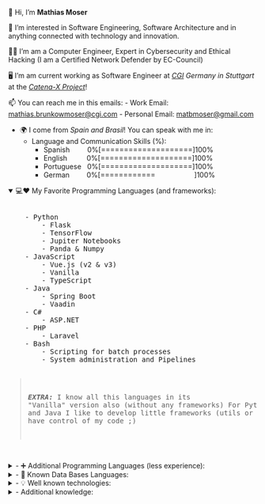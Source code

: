 👋 Hi, I’m **Mathias Moser**

👀 I’m interested in Software Engineering, Software Architecture and in anything connected with technology and innovation.

👨‍🎓 I’m am a Computer Engineer, Expert in Cybersecurity and Ethical Hacking (I am a Certified Network Defender by EC-Council)

🖥️ I’m am current working as Software Engineer at *[CGI](https://cgi.com) Germany in Stuttgart* at the *[Catena-X Project](https://catena-x.net/en/)*!

📫 You can reach me in this emails:
    - Work Email: mathias.brunkowmoser@cgi.com
    - Personal Email: matbmoser@gmail.com

- 🌍 I come from *Spain and Brasil*! You can speak with me in:
    - Language and Communication Skills (%):
        - Spanish &nbsp; &nbsp; &nbsp; &nbsp; 0%[====================]100%
        - English &nbsp; &nbsp; &nbsp; &nbsp; &nbsp;0%[====================]100%
        - Portuguese &nbsp; 0%[====================]100%
        - German &nbsp; &nbsp; &nbsp; &ensp;0%[============ &nbsp; &nbsp; &nbsp; &nbsp; &nbsp; &nbsp; &nbsp; &nbsp; &nbsp; &nbsp;]100%


<details open>
<summary>💻❤️ My Favorite Programming Languages (and frameworks): </summary>
<br>
<pre>
    - Python
        - Flask
        - TensorFlow
        - Jupiter Notebooks
        - Panda & Numpy
    - JavaScript
        - Vue.js (v2 & v3)
        - Vanilla
        - TypeScript
    - Java
        - Spring Boot
        - Vaadin
    - C#
        - ASP.NET
    - PHP
        - Laravel 
    - Bash
        - Scripting for batch processes
        - System administration and Pipelines
        
    
   > **_EXTRA:_** I know all this languages in its "Vanilla" version also (without any frameworks)
   For Python, JavaScript and Java I like to develop little frameworks (utils or tools) so I can have control of my code ;)
</pre>
</details>
<details>
<summary>- ➕ Additional Programming Languages (less experience):</summary>
<br>
<pre>
    - Kotlin
        - Android 
    - C
    - Matlab
    - R
    - Go
    - Assembler
        - PIC 
</pre>
</details>

<details>
<summary>- 💾 Known Data Bases Languages:</summary>
<br>
<pre>
    - MSSQL
    - MYSQL
    - Oracle SQL
    - PSQL
    - NOSQL (File System DBs based on JSON) + (Little Experience with MongoDB)
</pre>
 </details>

<details>
<summary>- 💡 Well known technologies:</summary>
<br>
<pre>
    - JSON
    - YAML
    - XML
    - Docker
    - Helm Charts
    - Kubernetes
    - Minikube
    - Web Sockets
    - HTML + CSS
    - Bootstrap
    - HTTP Protocol
    - Maven and Graddle
    - Apache Jmeter
    - Postman
    - InteliJ
    - Visual Studio Code
    - Kali Linux
    - Veracode
    - Sonar Cloud
    - Trivy
    - Invicti
    - Github Workflows (Yaml Pipelines)
    - Jenkins
    - Heroku
    - Hashi Corp Vault
    - Azure and AWS Basics
    - Keycloak
 </pre>
 </details>
 
<details>
<summary>- Additional knowledge:</summary>
<br>
<pre>
    - 🔒 Cryptography
        - Hashing
        - Encryption/Decryption (Symetric and Asymetric)
        - Digital Certificates
    - 🧑‍💼🔄 CI/CD
        - Jira and Confluence (Atlassian)
        - Microsoft Dev Ops (CI/CD)
        - Gitlab
        - Github
    - 🔍 Forensic Informatics
        - Autopsy
        - Kali Linux Tools
        - Stenography
    - 🔏 Secure Development and Cybersecurity
        - OWASP Pentesting Tools like OWASP ZAP (Learned with JuiceShop)
        - IAM Management (Keycloak, Azure)
        - Secrets Managemennt
        - Wireshark
    - ⛓️ Blockchain (knowledge)
        - Polkadot
        - Ethereum
        - Bitcoin
    - 👥 UI/UX HCI:
        - Design Patterns
        - Accesibility Compliance W3C (A, AA & AAA)
    - ⏩ Agile Methodologies:
        - Extreme Programming
        - Scrum Methodology
    - 📅 Traditional Methodologies (Requirements Engineering):
        - Waterfall
        - ESA Project Management
    - 🤖Artificial Inteligence and Machine Learning:
        - Simbolic Networks
            - Learning algorithms  
        - Subsimbolic Networks
            - Perceptron 
            - Deep Learning (CNN, GAN, RNN)
        - Genetic Algorithms 
        - Knowledge Engineering
    - 📊 Data Mining and Algorithms:
        - Vector Machines 
    - Open Source Development
        - Eclipse Dash Tool
        - Eclipse Foundation Collaboration 
    - Protocols:
        - TCP
        - HTTP & HTTPS
        - WebSocket
        - TLS
        - SJMP (Secure JSON Message Protocol) (Design by Me)
 </pre>
 </details>
       
